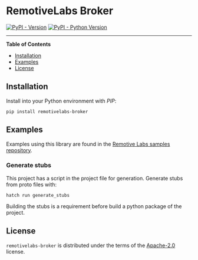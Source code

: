 # RemotiveLabs Broker

[![PyPI - Version](https://img.shields.io/pypi/v/remotivelabs-broker.svg)](https://pypi.org/project/remotivelabs-broker)
[![PyPI - Python Version](https://img.shields.io/pypi/pyversions/remotivelabs-broker.svg)](https://pypi.org/project/remotivelabs-broker)

-----

**Table of Contents**

- [Installation](#installation)
- [Examples](#examples)
- [License](#license)

## Installation
Install into your Python environment with _PIP_:

    pip install remotivelabs-broker

## Examples
Examples using this library are found in the [Remotive Labs samples repository](https://github.com/remotivelabs/remotivelabs-samples).

### Generate stubs
This project has a script in the project file for generation. Generate stubs from proto files with:

    hatch run generate_stubs

Building the stubs is a requirement before build a python package of the project.

## License

`remotivelabs-broker` is distributed under the terms of the [Apache-2.0](https://spdx.org/licenses/Apache-2.0.html) license.

